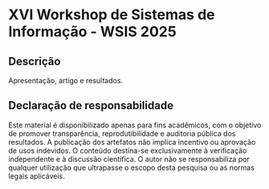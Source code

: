 # XVI Workshop de Sistemas de Informação - WSIS 2025

## Descrição
Apresentação, artigo e resultados.

## Declaração de responsabilidade
Este material é disponibilizado apenas para fins acadêmicos, com o objetivo de promover transparência, reprodutibilidade e auditoria pública dos resultados. A publicação dos artefatos não implica incentivo ou aprovação de usos indevidos. O conteúdo destina-se exclusivamente à verificação independente e à discussão científica. O autor não se responsabiliza por qualquer utilização que ultrapasse o escopo desta pesquisa ou as normas legais aplicáveis.
